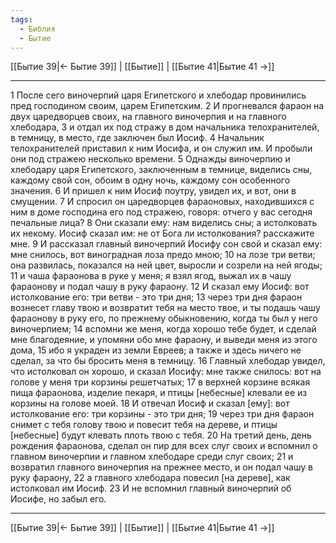 ```yaml
---
tags:
  - Библия
  - Бытие
---
```

[[Бытие 39|← Бытие 39]] | [[Бытие]] | [[Бытие 41|Бытие 41 →]]

---
1 После сего виночерпий царя Египетского и хлебодар провинились пред господином своим, царем Египетским.
2 И прогневался фараон на двух царедворцев своих, на главного виночерпия и на главного хлебодара,
3 и отдал их под стражу в дом начальника телохранителей, в темницу, в место, где заключен был Иосиф.
4 Начальник телохранителей приставил к ним Иосифа, и он служил им. И пробыли они под стражею несколько времени.
5 Однажды виночерпию и хлебодару царя Египетского, заключенным в темнице, виделись сны, каждому свой сон, обоим в одну ночь, каждому сон особенного значения.
6 И пришел к ним Иосиф поутру, увидел их, и вот, они в смущении.
7 И спросил он царедворцев фараоновых, находившихся с ним в доме господина его под стражею, говоря: отчего у вас сегодня печальные лица?
8 Они сказали ему: нам виделись сны; а истолковать их некому. Иосиф сказал им: не от Бога ли истолкования? расскажите мне.
9 И рассказал главный виночерпий Иосифу сон свой и сказал ему: мне снилось, вот виноградная лоза предо мною;
10 на лозе три ветви; она развилась, показался на ней цвет, выросли и созрели на ней ягоды;
11 и чаша фараонова в руке у меня; я взял ягод, выжал их в чашу фараонову и подал чашу в руку фараону.
12 И сказал ему Иосиф: вот истолкование его: три ветви - это три дня;
13 через три дня фараон вознесет главу твою и возвратит тебя на место твое, и ты подашь чашу фараонову в руку его, по прежнему обыкновению, когда ты был у него виночерпием;
14 вспомни же меня, когда хорошо тебе будет, и сделай мне благодеяние, и упомяни обо мне фараону, и выведи меня из этого дома,
15 ибо я украден из земли Евреев; а также и здесь ничего не сделал, за что бы бросить меня в темницу.
16 Главный хлебодар увидел, что истолковал он хорошо, и сказал Иосифу: мне также снилось: вот на голове у меня три корзины решетчатых;
17 в верхней корзине всякая пища фараонова, изделие пекаря, и птицы [небесные] клевали ее из корзины на голове моей.
18 И отвечал Иосиф и сказал [ему]: вот истолкование его: три корзины - это три дня;
19 через три дня фараон снимет с тебя голову твою и повесит тебя на дереве, и птицы [небесные] будут клевать плоть твою с тебя.
20 На третий день, день рождения фараонова, сделал он пир для всех слуг своих и вспомнил о главном виночерпии и главном хлебодаре среди слуг своих;
21 и возвратил главного виночерпия на прежнее место, и он подал чашу в руку фараону,
22 а главного хлебодара повесил [на дереве], как истолковал им Иосиф.
23 И не вспомнил главный виночерпий об Иосифе, но забыл его.

---
[[Бытие 39|← Бытие 39]] | [[Бытие]] | [[Бытие 41|Бытие 41 →]]